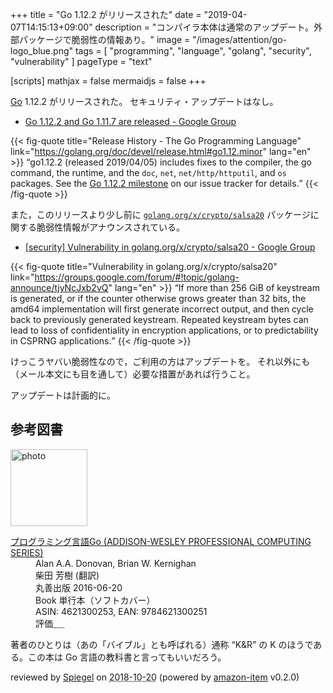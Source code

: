 +++
title = "Go 1.12.2 がリリースされた"
date = "2019-04-07T14:15:13+09:00"
description = "コンパイラ本体は通常のアップデート。外部パッケージで脆弱性の情報あり。"
image = "/images/attention/go-logo_blue.png"
tags  = [ "programming", "language", "golang", "security", "vulnerability" ]
pageType = "text"

[scripts]
  mathjax = false
  mermaidjs = false
+++

[Go] 1.12.2 がリリースされた。
セキュリティ・アップデートはなし。

- [Go 1.12.2 and Go 1.11.7 are released - Google Group](https://groups.google.com/forum/#!topic/golang-announce/z9eTD34GEIs)

{{< fig-quote title="Release History - The Go Programming Language" link="https://golang.org/doc/devel/release.html#go1.12.minor" lang="en" >}}
<q>go1.12.2 (released 2019/04/05) includes fixes to the compiler, the go command, the runtime, and the <code>doc</code>, <code>net</code>, <code>net/http/httputil</code>, and <code>os</code> packages. See the <a href="https://github.com/golang/go/issues?q=milestone%3AGo1.12.2">Go 1.12.2 milestone</a> on our issue tracker for details.</q>
{{< /fig-quote >}}

また，このリリースより少し前に [`golang.org/x/crypto/salsa20`](https://golang.org/x/crypto/salsa20) パッケージに関する脆弱性情報がアナウンスされている。

- [[security] Vulnerability in golang.org/x/crypto/salsa20 - Google Group](https://groups.google.com/forum/#!topic/golang-announce/tjyNcJxb2vQ)

{{< fig-quote title="Vulnerability in golang.org/x/crypto/salsa20" link="https://groups.google.com/forum/#!topic/golang-announce/tjyNcJxb2vQ" lang="en" >}}
<q>If more than 256 GiB of keystream is generated, or if the counter otherwise grows greater than 32 bits, the amd64 implementation will first generate incorrect output, and then cycle back to previously generated keystream. Repeated keystream bytes can lead to loss of confidentiality in encryption applications, or to predictability in CSPRNG applications.</q>
{{< /fig-quote >}}

けっこうヤバい脆弱性なので，ご利用の方はアップデートを。
それ以外にも（メール本文にも目を通して）必要な措置があれば行うこと。

アップデートは計画的に。

[Go]: https://golang.org/ "The Go Programming Language"
[Go 言語]: https://golang.org/ "The Go Programming Language"

## 参考図書

<div class="hreview">
  <div class="photo"><a class="item url" href="https://www.amazon.co.jp/%E3%83%97%E3%83%AD%E3%82%B0%E3%83%A9%E3%83%9F%E3%83%B3%E3%82%B0%E8%A8%80%E8%AA%9EGo-ADDISON-WESLEY-PROFESSIONAL-COMPUTING-Donovan/dp/4621300253?SubscriptionId=AKIAJYVUJ3DMTLAECTHA&tag=baldandersinf-22&linkCode=xm2&camp=2025&creative=165953&creativeASIN=4621300253"><img src="https://images-fe.ssl-images-amazon.com/images/I/41meaSLNFfL._SL160_.jpg" width="123" alt="photo"></a></div>
  <dl class="fn">
    <dt><a href="https://www.amazon.co.jp/%E3%83%97%E3%83%AD%E3%82%B0%E3%83%A9%E3%83%9F%E3%83%B3%E3%82%B0%E8%A8%80%E8%AA%9EGo-ADDISON-WESLEY-PROFESSIONAL-COMPUTING-Donovan/dp/4621300253?SubscriptionId=AKIAJYVUJ3DMTLAECTHA&tag=baldandersinf-22&linkCode=xm2&camp=2025&creative=165953&creativeASIN=4621300253">プログラミング言語Go (ADDISON-WESLEY PROFESSIONAL COMPUTING SERIES)</a></dt>
	<dd>Alan A.A. Donovan, Brian W. Kernighan</dd>
	<dd>柴田 芳樹 (翻訳)</dd>
    <dd>丸善出版 2016-06-20</dd>
    <dd>Book 単行本（ソフトカバー）</dd>
    <dd>ASIN: 4621300253, EAN: 9784621300251</dd>
    <dd>評価<abbr class="rating fa-sm" title="5">&nbsp;<i class="fas fa-star"></i>&nbsp;<i class="fas fa-star"></i>&nbsp;<i class="fas fa-star"></i>&nbsp;<i class="fas fa-star"></i>&nbsp;<i class="fas fa-star"></i></abbr></dd>
  </dl>
  <p class="description">著者のひとりは（あの「バイブル」とも呼ばれる）通称 “K&amp;R” の K のほうである。この本は Go 言語の教科書と言ってもいいだろう。</p>
  <p class="powered-by" >reviewed by <a href='#maker' class='reviewer'>Spiegel</a> on <abbr class="dtreviewed" title="2018-10-20">2018-10-20</abbr> (powered by <a href="https://github.com/spiegel-im-spiegel/amazon-item" >amazon-item</a> v0.2.0)</p>
</div>
